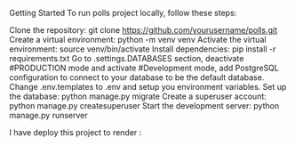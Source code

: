Getting Started
To run polls project locally, follow these steps:

Clone the repository: git clone https://github.com/yourusername/polls.git
Create a virtual environment: python -m venv venv
Activate the virtual environment: source venv/bin/activate
Install dependencies: pip install -r requirements.txt
Go to .settings.DATABASES section, deactivate #PRODUCTION mode and activate #Development mode, add PostgreSQL configuration to connect to your database to be the default database.
Change .env.templates to .env and setup you environment variables.
Set up the database: python manage.py migrate
Create a superuser account: python manage.py createsuperuser
Start the development server: python manage.py runserver

I have deploy this project to render :

